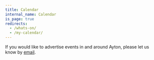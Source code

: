 ```yaml
---
title: Calendar
internal_name: Calendar
is_page: true
redirects:
  - /whats-on/
  - /my-calendar/
---
```


If you would like to advertise events in and around Ayton, please let us know by [email](mailto:events@ayton-village.org).
